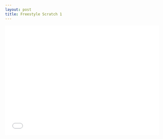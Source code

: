 ```yaml
---
layout: post
title: Freestyle Scratch 1
---
```


<iframe width="100%"  height="360" src="//www.youtube.com/embed/Gs0ULGGmNZc" frameborder="0" allowfullscreen></iframe>